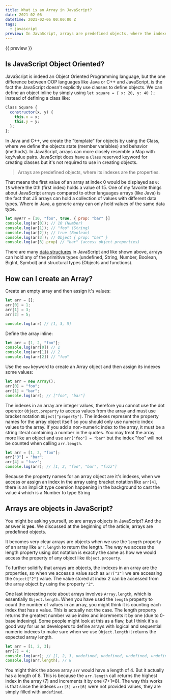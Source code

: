 ```yaml
---
title: What is an Array in JavaScript?
date: 2021-02-06
datetime: 2021-02-06 00:00:00 Z
tags:
  - javascript
preview: In JavaScript, arrays are predefined objects, where the indexes are the arrays properties. They can hold a collection of values with differing data types. The array is a go-to data structure for common list related tasks.
---
```


{{ preview }}

<h2 class="post-heading">Is JavaScript Object Oriented?</h2>

JavaScript is indeed an Object Oriented Programming language, but the one difference between OOP languages like Java or C++ and JavaScript, is the fact the JavaScript doesn't explicitly use classes to define objects. We can define an object inline by simply using `let square = { x: 20, y: 40 };` instead of defining a class like: 

```js
Class Square { 
  constructor(x, y) {
    this.x = x;
    this.y = y;
  }; 
};
```

In Java and C++, we create the "template" for objects by using the Class, where we define the objects state (member variables) and behavior (methods). In JavaScript, arrays can more closely resemble a Map with key/value pairs. JavaScript does have a `Class` reserved keyword for creating classes but it's not required to use in creating objects. 

> Arrays are predefined objects, where its indexes are the properties. 

That means the first value of an array at index 0 would be displayed as `0: 15` where the 0th (first index) holds a value of 15. One of my favorite things about JavaScript arrays compared to other languages arrays (like Java) is the fact that JS arrays can hold a collection of values with different data types. Where in Java, a generic array can only hold values of the same data type.

```js
let myArr = [10, "foo", true, { prop: "bar" }]
console.log(ar[0]); // 10 (Number)
console.log(ar[1]); // "foo" (String)
console.log(ar[2]); // true (Boolean)
console.log(ar[3]); // Object { prop: "bar" }
console.log(ar[3].prop) // "bar" (access object properties)
```

There are many [data structures](https://developer.mozilla.org/en-US/docs/Web/JavaScript/Data_structures) in JavaScript and like shown above, arrays can hold any of the primitive types (undefined, String, Number, Boolean, BigInt, Symbol) and structural types (Objects and functions).

<h2 class="post-heading">How can I create an Array?</h2>

Create an empty array and then assign it's values:

```js
let arr = [];
arr[0] = 1;
arr[1] = 3;
arr[2] = 5;

console.log(arr) // [1, 3, 5]
```

Define the array inline:

```js
let arr = [1, 2, "foo"];
console.log(arr[0]) // 1
console.log(arr[1]) // 2
console.log(arr[2]) // "foo"
```

Use the `new` keyword to create an Array object and then assign its indexes some values:

```js
let arr = new Array();
arr[0] = "foo";
arr[1] = "bar";
console.log(arr); // ["foo", "bar"]
```

The indexes in an array are integer values, therefore you cannot use the dot operator `Object.property` to access values from the array and must use bracket notation `Object["property"]`. The indexes represent the property names for the array object itself so you should only use numeric index values to the array. If you add a non-numeric index to the array, it must be a string literal containing a number in the quotes. You may treat the array more like an object and use `arr["foo"] = "bar"` but the index "foo" will not be counted when calling `arr.length`.

```js
let arr = [1, 2, "foo"];
arr["3"] = "bar";
arr[4] = "fuzz";
console.log(arr); // [1, 2, "foo", "bar", "fuzz"]
```

Because the property names for an array object are it's indexes, when we access or assign an index in the array using bracket notation like `arr[4]`, there is an implicit type coersion happening in the background to cast the value `4` which is a Number to type String.

<h2 class="post-heading">Arrays are objects in JavaScript?</h2>

You might be asking yourself, so are arrays objects in JavaScript? And the answer is **yes**. We discussed at the beginning of the article, arrays are predefined objects. 

It becomes very clear arrays are objects when we use the `length` property of an array like `arr.length` to return the length. The way we access the length property using dot notation is exactly the same as how we would access the property of any object like `Object.property`. 

To further solidify that arrays are objects, the indexes in an array are the properties, so when we access a value such as `arr["2"]` we are accessing the `Object["2"]` value. The value stored at index 2 can be accessed from the array object by using the property `"2"`.

One last interesting note about arrays involves `Array.length`, which is essentially `Object.length`. When you have used the `length` property to count the number of values in an array, you might think it is counting each index that has a value. This is actually not the case. The length property returns the greatest number value index and increments it by one (due to 0-base indexing). Some people might look at this as a flaw, but I think it's a good way for us as developers to define arrays with logical and sequential numeric indexes to make sure when we use `Object.length` it returns the expected array length.

```js
let arr = [1, 2, 3];
arr[7] = 4;
console.log(arr); // [1, 2, 3, undefined, undefined, undefined, undefined, 4]
console.log(arr.length); // 8
```

You might think the above array `arr` would have a length of 4. But it actually has a length of 8. This is because the `arr.length` call returns the highest index in the array (7) and increments it by one (7+1=8). The way this works is that since the indexes `arr[3]-arr[6]` were not provided values, they are simply filled with `undefined`.
